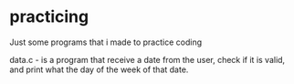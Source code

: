 # practicing
Just some programs that i made to practice coding

data.c - is a program that receive a date from the user, check if it is valid, and print what the day of the week of that date.
